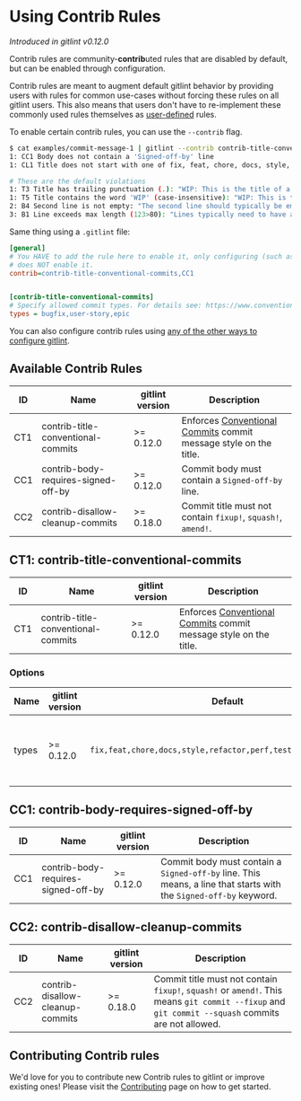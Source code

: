 # Using Contrib Rules
_Introduced in gitlint v0.12.0_

Contrib rules are community-**contrib**uted rules that are disabled by default, but can be enabled through configuration.

Contrib rules are meant to augment default gitlint behavior by providing users with rules for common use-cases without
forcing these rules on all gitlint users. This also means that users don't have to
re-implement these commonly used rules themselves as [user-defined](user_defined_rules) rules.

To enable certain contrib rules, you can use the `--contrib` flag.
```sh
$ cat examples/commit-message-1 | gitlint --contrib contrib-title-conventional-commits,CC1
1: CC1 Body does not contain a 'Signed-off-by' line
1: CL1 Title does not start with one of fix, feat, chore, docs, style, refactor, perf, test: "WIP: This is the title of a commit message."

# These are the default violations
1: T3 Title has trailing punctuation (.): "WIP: This is the title of a commit message."
1: T5 Title contains the word 'WIP' (case-insensitive): "WIP: This is the title of a commit message."
2: B4 Second line is not empty: "The second line should typically be empty"
3: B1 Line exceeds max length (123>80): "Lines typically need to have a max length, meaning that they can't exceed a preset number of characters, usually 80 or 120."
```

Same thing using a `.gitlint` file:

```ini
[general]
# You HAVE to add the rule here to enable it, only configuring (such as below)
# does NOT enable it.
contrib=contrib-title-conventional-commits,CC1


[contrib-title-conventional-commits]
# Specify allowed commit types. For details see: https://www.conventionalcommits.org/
types = bugfix,user-story,epic
```

You can also configure contrib rules using [any of the other ways to configure gitlint](configuration.md).

## Available Contrib Rules

ID    | Name                                | gitlint version   | Description
------|-------------------------------------|------------------ |-------------------------------------------
CT1   | contrib-title-conventional-commits  | >= 0.12.0         | Enforces [Conventional Commits](https://www.conventionalcommits.org/) commit message style on the title.
CC1   | contrib-body-requires-signed-off-by | >= 0.12.0         | Commit body must contain a `Signed-off-by` line.
CC2   | contrib-disallow-cleanup-commits    | >= 0.18.0         | Commit title must not contain `fixup!`, `squash!`, `amend!`.

## CT1: contrib-title-conventional-commits ##

ID    | Name                                  | gitlint version    | Description
------|---------------------------------------|--------------------|-------------------------------------------
CT1   | contrib-title-conventional-commits    | >= 0.12.0          | Enforces [Conventional Commits](https://www.conventionalcommits.org/) commit message style on the title.

### Options ###

Name           | gitlint version    | Default      | Description
---------------|--------------------|--------------|----------------------------------
types          | >= 0.12.0          | `fix,feat,chore,docs,style,refactor,perf,test,revert,ci,build` | Comma separated list of allowed commit types.


## CC1: contrib-body-requires-signed-off-by ##

ID    | Name                                  | gitlint version    | Description
------|---------------------------------------|--------------------|-------------------------------------------
CC1   | contrib-body-requires-signed-off-by   | >= 0.12.0          | Commit body must contain a `Signed-off-by` line. This means, a line that starts with the `Signed-off-by` keyword.


## CC2: contrib-disallow-cleanup-commits ##

ID    | Name                             | gitlint version    | Description
------|----------------------------------|--------------------|-------------------------------------------
CC2   | contrib-disallow-cleanup-commits | >= 0.18.0          | Commit title must not contain `fixup!`, `squash!` or `amend!`. This means `git commit --fixup` and `git commit --squash` commits are not allowed.

## Contributing Contrib rules
We'd love for you to contribute new Contrib rules to gitlint or improve existing ones! Please visit the [Contributing](contributing) page on how to get started.
